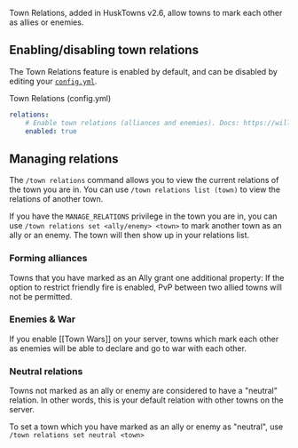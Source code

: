 Town Relations, added in HuskTowns v2.6, allow towns to mark each other as allies or enemies.

## Enabling/disabling town relations
The Town Relations feature is enabled by default, and can be disabled by editing your [`config.yml`](config-files).

<summary>
<summary>Town Relations (config.yml)</summary>

```yaml
relations:
    # Enable town relations (alliances and enemies). Docs: https://william278.net/docs/husktowns/town-relations/
    enabled: true
```
</details>


## Managing relations
The `/town relations` command allows you to view the current relations of the town you are in. You can use `/town relations list (town)` to view the relations of another town.

If you have the `MANAGE_RELATIONS` privilege in the town you are in, you can use `/town relations set <ally/enemy> <town>` to mark another town as an ally or an enemy. The town will then show up in your relations list.

### Forming alliances
Towns that you have marked as an Ally grant one additional property: If the option to restrict friendly fire is enabled, PvP between two allied towns will not be permitted.

### Enemies & War
If you enable [[Town Wars]] on your server, towns which mark each other as enemies will be able to declare and go to war with each other.

### Neutral relations
Towns not marked as an ally or enemy are considered to have a "neutral" relation. In other words, this is your default relation with other towns on the server.

To set a town which you have marked as an ally or enemy as "neutral", use `/town relations set neutral <town>`